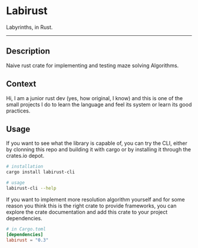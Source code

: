 # Labirust

Labyrinths, in Rust.

---

## Description

Naive rust crate for implementing and testing maze solving Algorithms.

## Context

Hi, I am a junior rust dev (yes, how original, I know) and this is one of the small projects I do to learn the language and feel its system or learn its good practices.

## Usage

If you want to see what the library is capable of, you can try the CLI, either by clonning this repo and building it with cargo or by installing it through the crates.io depot.
```sh
# installation
cargo install labirust-cli

# usage
labirust-cli --help
```


If you want to implement more resolution algorithm yourself and for some reason you think this is the right crate to provide frameworks, you can explore the crate documentation and add this crate to your project dependencies.
```toml
# in Cargo.toml
[dependencies]
labirust = "0.3"
```
